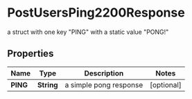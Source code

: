 

# PostUsersPing2200Response

a struct with one key \"PING\" with a static value \"PONG!\"

## Properties

| Name | Type | Description | Notes |
|------------ | ------------- | ------------- | -------------|
|**PING** | **String** | a simple pong response |  [optional] |



